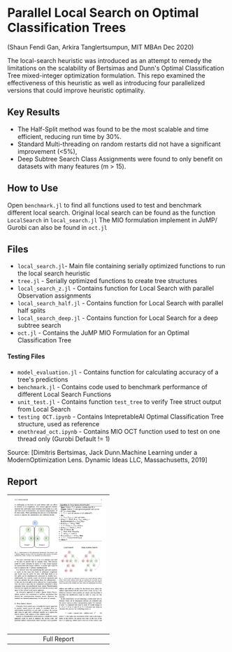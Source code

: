 # Parallel Local Search on Optimal Classification Trees
(Shaun Fendi Gan, Arkira Tanglertsumpun, MIT MBAn Dec 2020)

The local-search heuristic was introduced as an attempt to remedy the limitations on the scalability of Bertsimas and Dunn's Optimal Classification Tree mixed-integer optimization formulation. This repo examined the effectiveness of this heuristic as well as introducing four parallelized versions that could improve heuristic optimality. 

## Key Results
* The Half-Split method was found to be the most scalable and time efficient, reducing run time by 30%. 
* Standard Multi-threading on random restarts did not have a significant improvement (<5%),
* Deep Subtree Search Class Assignments were found to only benefit on datasets with many features (m > 15).
  
## How to Use
Open `benchmark.jl` to find all functions used to test and benchmark different local search. Original local search can be found as the function `LocalSearch` in `local_search.jl` The MIO formulation implement in JuMP/ Gurobi can also be found in `oct.jl`

## Files 
- `local_search.jl`- Main file containing serially optimized functions to run the local search heuristic
- `tree.jl` - Serially optimized functions to create tree structures
- `local_search_z.jl` - Contains function for Local Search with parallel Observation assignments
- `local_search_half.jl` - Contains function for Local Search with parallel half splits
- `local_search_deep.jl` - Contains function for Local Search for a deep subtree search
- `oct.jl` - Contains the JuMP MIO Formulation for an Optimal Classification Tree

#### Testing Files
- `model_evaluation.jl` - Contains function for calculating accuracy of a tree's predictions
- `benchmark.jl` - Contains code used to benchmark performance of different Local Search Functions 
- `unit_test.jl` - Contains function `test_tree` to verify Tree struct output from Local Search
- `testing OCT.ipynb` - Contains IntepretableAI Optimal Classification Tree structure, used as reference
- `onethread_oct.ipynb` - Contains MIO OCT function used to test on one thread only (Gurobi Default != 1) 

Source: [Dimitris  Bertsimas,  Jack  Dunn.Machine  Learning  under  a  ModernOptimization Lens. Dynamic Ideas LLC, Massachusetts, 2019]

## Report
|<a href="https://github.com/shaunfg/parallel-node-search/blob/main/Final_Report.pdf"><img src="https://github.com/shaunfg/parallel-node-search/blob/main/tree-thumbnail.png" alt="Illustration" width="220px"/></a>|
|:--:|
|Full Report|

